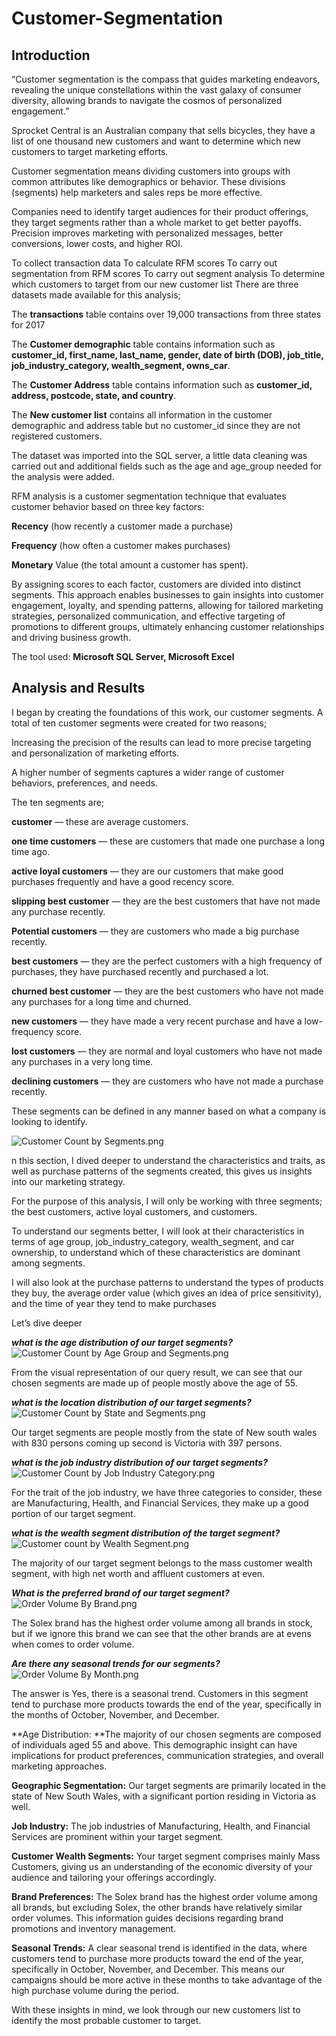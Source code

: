 # Customer-Segmentation

## Introduction

“Customer segmentation is the compass that guides marketing endeavors, revealing the unique constellations within the vast galaxy of consumer diversity, allowing brands to navigate the cosmos of personalized engagement.”

Sprocket Central is an Australian company that sells bicycles, they have a list of one thousand new customers and want to determine which new customers to target marketing efforts.

Customer segmentation means dividing customers into groups with common attributes like demographics or behavior. These divisions (segments) help marketers and sales reps be more effective.

Companies need to identify target audiences for their product offerings, they target segments rather than a whole market to get better payoffs. Precision improves marketing with personalized messages, better conversions, lower costs, and higher ROI.

To collect transaction data
To calculate RFM scores
To carry out segmentation from RFM scores
To carry out segment analysis
To determine which customers to target from our new customer list
There are three datasets made available for this analysis;

The **transactions** table contains over 19,000 transactions from three states for 2017

The **Customer demographic** table contains information such as **customer_id, first_name, last_name, gender, date of birth (DOB), job_title, job_industry_category, wealth_segment, owns_car**.

The **Customer Address** table contains information such as **customer_id, address, postcode, state, and country**.

The **New customer list** contains all information in the customer demographic and address table but no customer_id since they are not registered customers.

The dataset was imported into the SQL server, a little data cleaning was carried out and additional fields such as the age and age_group needed for the analysis were added.

RFM analysis is a customer segmentation technique that evaluates customer behavior based on three key factors:

**Recency** (how recently a customer made a purchase)

**Frequency** (how often a customer makes purchases)

**Monetary** Value (the total amount a customer has spent).

By assigning scores to each factor, customers are divided into distinct segments. This approach enables businesses to gain insights into customer engagement, loyalty, and spending patterns, allowing for tailored marketing strategies, personalized communication, and effective targeting of promotions to different groups, ultimately enhancing customer relationships and driving business growth.

The tool used: **Microsoft SQL Server, Microsoft Excel**

## Analysis and Results
I began by creating the foundations of this work, our customer segments. A total of ten customer segments were created for two reasons;

Increasing the precision of the results can lead to more precise targeting and personalization of marketing efforts.

A higher number of segments captures a wider range of customer behaviors, preferences, and needs.

The ten segments are;

**customer** — these are average customers.

**one time customers** — these are customers that made one purchase a long time ago.

**active loyal customers** — they are our customers that make good purchases frequently and have a good recency score.

**slipping best customer** — they are the best customers that have not made any purchase recently.

**Potential customers** — they are customers who made a big purchase recently.

**best customers** — they are the perfect customers with a high frequency of purchases, they have purchased recently and purchased a lot.

**churned best customer** — they are the best customers who have not made any purchases for a long time and churned.

**new customers** — they have made a very recent purchase and have a low-frequency score.

**lost customers** — they are normal and loyal customers who have not made any purchases in a very long time.

**declining customers** — they are customers who have not made a purchase recently.

These segments can be defined in any manner based on what a company is looking to identify.

![Customer Count by Segments.png](https://github.com/khvu0610/Customer-Segmentation/blob/47cf0fd542e3bbe9ae0349728ee157b65ec5bc8e/Images/Customer%20Count%20by%20Segments.png)

n this section, I dived deeper to understand the characteristics and traits, as well as purchase patterns of the segments created, this gives us insights into our marketing strategy.

For the purpose of this analysis, I will only be working with three segments; the best customers, active loyal customers, and customers.

To understand our segments better, I will look at their characteristics in terms of age group, job_industry_category, wealth_segment, and car ownership, to understand which of these characteristics are dominant among segments.

I will also look at the purchase patterns to understand the types of products they buy, the average order value (which gives an idea of price sensitivity), and the time of year they tend to make purchases

Let’s dive deeper

_**what is the age distribution of our target segments?**_
![Customer Count by Age Group and Segments.png](https://github.com/khvu0610/Customer-Segmentation/blob/47cf0fd542e3bbe9ae0349728ee157b65ec5bc8e/Images/Customer%20Count%20by%20Age%20Group%20and%20Segments.png)

From the visual representation of our query result, we can see that our chosen segments are made up of people mostly above the age of 55.

_**what is the location distribution of our target segments?**_
![Customer Count by State and Segments.png](https://github.com/khvu0610/Customer-Segmentation/blob/47cf0fd542e3bbe9ae0349728ee157b65ec5bc8e/Images/Customer%20Count%20by%20State%20and%20Segments.png)

Our target segments are people mostly from the state of New south wales with 830 persons coming up second is Victoria with 397 persons.

_**what is the job industry distribution of our target segments?**_
![Customer Count by Job Industry Category.png](https://github.com/khvu0610/Customer-Segmentation/blob/47cf0fd542e3bbe9ae0349728ee157b65ec5bc8e/Images/Customer%20Count%20by%20Job%20Industry%20Category.png)

For the trait of the job industry, we have three categories to consider, these are Manufacturing, Health, and Financial Services, they make up a good portion of our target segment.

_**what is the wealth segment distribution of the target segment?**_
![Customer count by Wealth Segment.png](https://github.com/khvu0610/Customer-Segmentation/blob/47cf0fd542e3bbe9ae0349728ee157b65ec5bc8e/Images/Customer%20count%20by%20Wealth%20Segment.png)

The majority of our target segment belongs to the mass customer wealth segment, with high net worth and affluent customers at even.

_**What is the preferred brand of our target segment?**_
![Order Volume By Brand.png](https://github.com/khvu0610/Customer-Segmentation/blob/47cf0fd542e3bbe9ae0349728ee157b65ec5bc8e/Images/Order%20Volume%20By%20Brand.png)

The Solex brand has the highest order volume among all brands in stock, but if we ignore this brand we can see that the other brands are at evens when comes to order volume.

_**Are there any seasonal trends for our segments?**_
![Order Volume By Month.png](https://github.com/khvu0610/Customer-Segmentation/blob/47cf0fd542e3bbe9ae0349728ee157b65ec5bc8e/Images/Order%20Volume%20By%20Month.png)

The answer is Yes, there is a seasonal trend. Customers in this segment tend to purchase more products towards the end of the year, specifically in the months of October, November, and December.

**Age Distribution: **The majority of our chosen segments are composed of individuals aged 55 and above. This demographic insight can have implications for product preferences, communication strategies, and overall marketing approaches.

**Geographic Segmentation:** Our target segments are primarily located in the state of New South Wales, with a significant portion residing in Victoria as well.

**Job Industry:** The job industries of Manufacturing, Health, and Financial Services are prominent within your target segment.

**Customer Wealth Segments:** Your target segment comprises mainly Mass Customers, giving us an understanding of the economic diversity of your audience and tailoring your offerings accordingly.

**Brand Preferences:** The Solex brand has the highest order volume among all brands, but excluding Solex, the other brands have relatively similar order volumes. This information guides decisions regarding brand promotions and inventory management.

**Seasonal Trends:** A clear seasonal trend is identified in the data, where customers tend to purchase more products toward the end of the year, specifically in October, November, and December. This means our campaigns should be more active in these months to take advantage of the high purchase volume during the period.

With these insights in mind, we look through our new customers list to identify the most probable customer to target.
